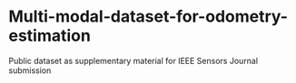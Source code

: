 # Multi-modal-dataset-for-odometry-estimation
Public dataset as supplementary material for IEEE Sensors Journal submission
